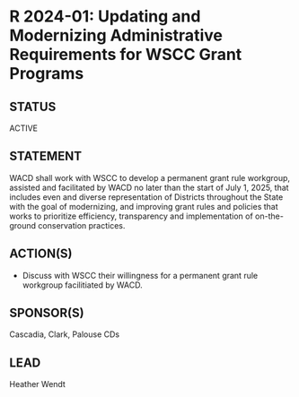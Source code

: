 # R 2024-01: Updating and Modernizing Administrative Requirements for WSCC Grant Programs

## STATUS
ACTIVE

## STATEMENT
WACD shall work with WSCC to develop a permanent grant rule workgroup, assisted and facilitated by WACD no later than the start of July 1, 2025, that includes even and diverse representation of Districts throughout the State with the goal of modernizing, and improving grant rules and policies that works to prioritize efficiency, transparency and implementation of on-the-ground conservation practices.

## ACTION(S)
- Discuss with WSCC their willingness for a permanent grant rule workgroup facilitiated by WACD.

## SPONSOR(S)
Cascadia, Clark, Palouse CDs

## LEAD
Heather Wendt
